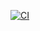 [![CI](https://github.com/jrrobison1/llm-writer-workshop/actions/workflows/main.yml/badge.svg)](https://github.com/jrrobison1/llm-writer-workshop/actions/workflows/main.yml)
